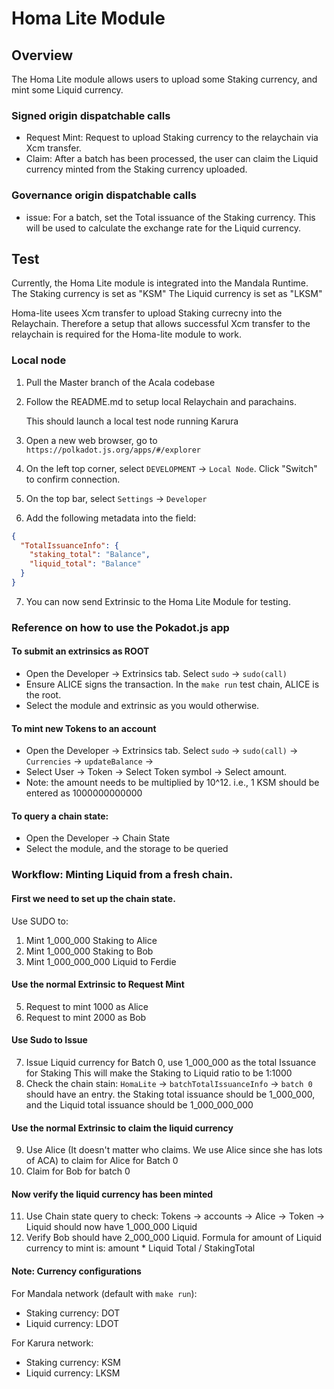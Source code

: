 # Homa Lite Module

## Overview
The Homa Lite module allows users to upload some Staking currency, and mint some Liquid currency.

### Signed origin dispatchable calls
* Request Mint: Request to upload Staking currency to the relaychain via Xcm transfer.  
* Claim: After a batch has been processed, the user can claim the Liquid currency minted from the Staking currency uploaded.

### Governance origin dispatchable calls 
* issue: For a batch, set the Total issuance of the Staking currency. This will be used to calculate the exchange rate for the Liquid currency.

## Test
Currently, the Homa Lite module is integrated into the Mandala Runtime. 
The Staking currency is set as "KSM"
The Liquid currency is set as "LKSM"

Homa-lite usees Xcm transfer to upload Staking currecny into the Relaychain. Therefore a setup that allows successful Xcm transfer to the relaychain is required for the Homa-lite module to work.

### Local node
1. Pull the Master branch of the Acala codebase
2. Follow the README.md to setup local Relaychain and parachains.

   This should launch a local test node running Karura
3. Open a new web browser, go to `https://polkadot.js.org/apps/#/explorer`
4. On the left top corner, select `DEVELOPMENT` -> `Local Node`. Click "Switch" to confirm connection.
5. On the top bar, select `Settings` -> `Developer`
6. Add the following metadata into the field:
``` JSON
{
  "TotalIssuanceInfo": {
    "staking_total": "Balance",
    "liquid_total": "Balance"
  }
}
```
7. You can now send Extrinsic to the Homa Lite Module for testing.

### Reference on how  to use the Pokadot.js app
#### To submit an extrinsics as ROOT
* Open the Developer -> Extrinsics tab. Select `sudo` -> `sudo(call)`
* Ensure ALICE signs the transaction. In the `make run` test chain, ALICE is the root.
* Select the module and extrinsic as you would otherwise.

#### To mint new Tokens to an account
* Open the Developer -> Extrinsics tab. Select `sudo` -> `sudo(call)` -> `Currencies` -> `updateBalance` -> 
* Select User -> Token -> Select Token symbol -> Select amount.
* Note: the amount needs to be multiplied by 10^12. i.e., 1 KSM should be entered as 1000000000000

#### To query a chain state:
* Open the Developer -> Chain State
* Select the module, and the storage to be queried

### Workflow: Minting Liquid from a fresh chain.
#### First we need to set up the chain state.
Use SUDO to:
1. Mint 1_000_000 Staking to Alice
2. Mint 1_000_000 Staking to Bob
3. Mint 1_000_000_000 Liquid to Ferdie

#### Use the normal Extrinsic to Request Mint
5. Request to mint 1000 as Alice
6. Request to mint 2000 as Bob

#### Use Sudo to Issue
7. Issue Liquid currency for Batch 0, use 1_000_000 as the total Issuance for Staking
This will make the Staking to Liquid ratio to be 1:1000
8. Check the chain stain: `HomaLite` -> `batchTotalIssuanceInfo` -> `batch 0` should have an entry.
the Staking total issuance should be 1_000_000, and the Liquid total issuance should be 1_000_000_000

#### Use the normal Extrinsic to claim the liquid currency
9. Use Alice (It doesn't matter who claims. We use Alice since she has lots of ACA) to claim for Alice for Batch 0
10. Claim for Bob for batch 0

#### Now verify the liquid currency has been minted
11. Use Chain state query to check: Tokens -> accounts -> Alice -> Token -> Liquid should now have 1_000_000 Liquid
12. Verify Bob should have  2_000_000 Liquid.
Formula for amount of Liquid currency to mint is: amount * Liquid Total / StakingTotal

#### Note: Currency configurations
For Mandala network (default with `make run`):
* Staking currency: DOT
* Liquid currency: LDOT

For Karura network:
* Staking currency: KSM
* Liquid currency: LKSM